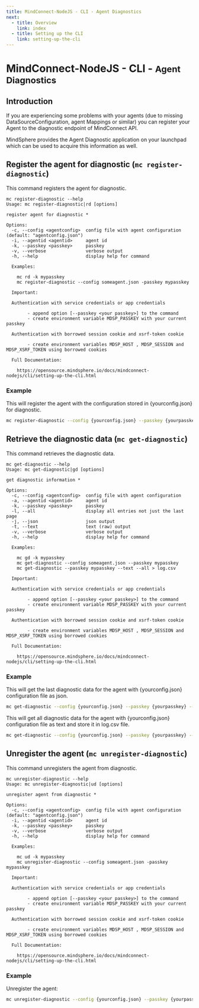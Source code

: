 ```yaml
---
title: MindConnect-NodeJS - CLI - Agent Diagnostics
next:
  - title: Overview
    link: index
  - title: Setting up the CLI
    link: setting-up-the-cli
---
```


# MindConnect-NodeJS - CLI - <small>Agent Diagnostics</small>

## Introduction

If you are experiencing some problems with your agents (due to missing DataSourceConfiguration, agent Mappings or similar) you can register your Agent
to the diagnostic endpoint of MindConnect API.

<!-- prettier-ignore-start -->
<i class="fas fa-info-circle"></i>
    MindSphere provides the Agent Diagnostic application on your launchpad which can be used to acquire this information as well.
<!-- prettier-ignore-end -->

## Register the agent for diagnostic (`mc register-diagnostic`)

This command registers the agent for diagnostic.

```text
mc register-diagnostic --help
Usage: mc register-diagnostic|rd [options]

register agent for diagnostic *

Options:
  -c, --config <agentconfig>  config file with agent configuration (default: "agentconfig.json")
  -i, --agentid <agentid>     agent id
  -k, --passkey <passkey>     passkey
  -v, --verbose               verbose output
  -h, --help                  display help for command

  Examples:

    mc rd -k mypasskey
    mc register-diagnostic --config someagent.json -passkey mypasskey

  Important:

  Authentication with service credentials or app credentials

        - append option [--passkey <your passkey>] to the command
        - create environment variable MDSP_PASSKEY with your current passkey

  Authentication with borrowed session cookie and xsrf-token cookie

        - create environment variables MDSP_HOST , MDSP_SESSION and MDSP_XSRF_TOKEN using borrowed cookies

  Full Documentation:

    https://opensource.mindsphere.io/docs/mindconnect-nodejs/cli/setting-up-the-cli.html
```

### Example

This will register the agent with the configuration stored in {yourconfig.json} for diagnostic.

```bash
mc register-diagnostic --config {yourconfig.json} --passkey {yourpasskey}
```

## Retrieve the diagnostic data (`mc get-diagnostic`)

This command retrieves the diagnostic data.

```text
mc get-diagnostic --help
Usage: mc get-diagnostic|gd [options]

get diagnostic information *

Options:
  -c, --config <agentconfig>  config file with agent configuration
  -a, --agentid <agentid>     agent id
  -k, --passkey <passkey>     passkey
  -l, --all                   display all entries not just the last page
  -j, --json                  json output
  -t, --text                  text (raw) output
  -v, --verbose               verbose output
  -h, --help                  display help for command

  Examples:

    mc gd -k mypasskey
    mc get-diagnostic --config someagent.json --passkey mypasskey
    mc get-diagnostic --passkey mypasskey --text --all > log.csv

  Important:

  Authentication with service credentials or app credentials

        - append option [--passkey <your passkey>] to the command
        - create environment variable MDSP_PASSKEY with your current passkey

  Authentication with borrowed session cookie and xsrf-token cookie

        - create environment variables MDSP_HOST , MDSP_SESSION and MDSP_XSRF_TOKEN using borrowed cookies

  Full Documentation:

    https://opensource.mindsphere.io/docs/mindconnect-nodejs/cli/setting-up-the-cli.html
```

### Example

This will get the last diagnostic data for the agent with {yourconfig.json} configuration file as json.

```bash
mc get-diagnostic --config {yourconfig.json} --passkey {yourpasskey} --json
```

This will get all diagnostic data for the agent with {yourconfig.json} configuration file as text and store it in log.csv file.

```bash
mc get-diagnostic --config {yourconfig.json} --passkey {yourpasskey} --text --all > log.csv
```

## Unregister the agent (`mc unregister-diagnostic`)

This command unregisters the agent from diagnostic.

```text
mc unregister-diagnostic --help
Usage: mc unregister-diagnostic|ud [options]

unregister agent from diagnostic *

Options:
  -c, --config <agentconfig>  config file with agent configuration (default: "agentconfig.json")
  -i, --agentid <agentid>     agent id
  -k, --passkey <passkey>     passkey
  -v, --verbose               verbose output
  -h, --help                  display help for command

  Examples:

    mc ud -k mypasskey
    mc unregister-diagnostic --config someagent.json -passkey mypasskey

  Important:

  Authentication with service credentials or app credentials

        - append option [--passkey <your passkey>] to the command
        - create environment variable MDSP_PASSKEY with your current passkey

  Authentication with borrowed session cookie and xsrf-token cookie

        - create environment variables MDSP_HOST , MDSP_SESSION and MDSP_XSRF_TOKEN using borrowed cookies

  Full Documentation:

    https://opensource.mindsphere.io/docs/mindconnect-nodejs/cli/setting-up-the-cli.html
```

### Example

Unregister the agent:

```bash
mc unregister-diagnostic --config {yourconfig.json} --passkey {yourpasskey}
```

